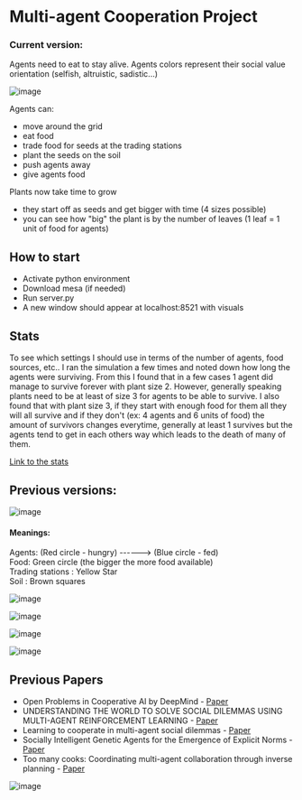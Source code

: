 # Multi-agent Cooperation Project

### Current version:  
Agents need to eat to stay alive. Agents colors represent their social value orientation (selfish, altruistic, sadistic...) 

![image](https://github.com/camillemolina1/Ind_project/assets/98462350/f5b7acfc-315a-4923-8bcf-a0a568db52c5)
  
Agents can: 
+ move around the grid
+ eat food
+ trade food for seeds at the trading stations
+ plant the seeds on the soil
+ push agents away
+ give agents food
  
Plants now take time to grow  
+ they start off as seeds and get bigger with time (4 sizes possible)   
+ you can see how "big" the plant is by the number of leaves (1 leaf = 1 unit of food for agents)
  
  
## How to start

+ Activate python environment
+ Download mesa (if needed)
+ Run server.py
+ A new window should appear at localhost:8521 with visuals
  
  
## Stats
  
To see which settings I should use in terms of the number of agents, food sources, etc.. I ran the simulation a few times and noted down how long the agents were surviving. 
From this I found that in a few cases 1 agent did manage to survive forever with plant size 2. However, generally speaking plants need to be at least of size 3 for agents to be able to survive. 
I also found that with plant size 3, if they start with enough food for them all they will all survive and if they don't (ex: 4 agents and 6 units of food) the amount of survivors changes everytime, generally at least 1 survives but the agents tend to get in each others way which leads to the death of many of them.   
  
[Link to the stats](https://docs.google.com/spreadsheets/d/1qSnYWWC09E4w8XfDHmruH8CnVsvGIsqf_7_NuVMXrPo/edit#gid=0)
  
   
## Previous versions:  

![image](https://github.com/camillemolina1/Ind_project/assets/98462350/dd85d565-efc2-43a0-bbd9-409e48ea4d56)

#### Meanings:  
Agents: (Red circle - hungry)  ------>  (Blue circle - fed)   
Food: Green circle (the bigger the more food available)  
Trading stations : Yellow Star  
Soil : Brown squares
  
![image](https://github.com/camillemolina1/Ind_project/assets/98462350/0a0b451d-249b-4f9f-8ccb-aade23d8c92e)

![image](https://github.com/camillemolina1/Ind_project/assets/98462350/831166e6-39fc-4623-92e0-fe199575db98)
  
![image](https://github.com/camillemolina1/Ind_project/assets/98462350/f47b7578-37c4-481d-b9db-ac4e7961cf49)
  
![image](https://github.com/camillemolina1/Ind_project/assets/98462350/a4ada01c-e829-4026-a1bc-b65bb6d20721)


## Previous Papers

+ Open Problems in Cooperative AI by DeepMind - [Paper](https://arxiv.org/pdf/2012.08630.pdf)  
+ UNDERSTANDING THE WORLD TO SOLVE SOCIAL DILEMMAS USING MULTI-AGENT REINFORCEMENT LEARNING - [Paper](https://arxiv.org/pdf/2305.11358.pdf)
+ Learning to cooperate in multi-agent social dilemmas - [Paper](https://www.researchgate.net/publication/221456198_Learning_to_cooperate_in_multi-agent_social_dilemmas)
+ Socially Intelligent Genetic Agents for the Emergence of Explicit Norms - [Paper](https://niravajmeri.github.io/docs/IJCAI22-SIGA.pdf)
+ Too many cooks: Coordinating multi-agent collaboration through inverse planning - [Paper](https://dspace.mit.edu/bitstream/handle/1721.1/138369/0157.pdf?sequence=2&isAllowed=y)
    
  
![image](https://github.com/camillemolina1/Ind_project/assets/98462350/9ce96e66-06f6-4330-8e6e-9b4d9eaaf264)



